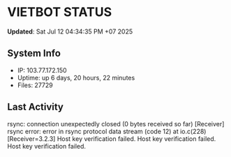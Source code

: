 # VIETBOT STATUS
**Updated**: Sat Jul 12 04:34:35 PM +07 2025

## System Info
- IP: 103.77.172.150
- Uptime: up 6 days, 20 hours, 22 minutes
- Files: 27729

## Last Activity
rsync: connection unexpectedly closed (0 bytes received so far) [Receiver]
rsync error: error in rsync protocol data stream (code 12) at io.c(228) [Receiver=3.2.3]
Host key verification failed.
Host key verification failed.
Host key verification failed.
